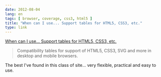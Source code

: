 ```yaml
---
date: 2012-08-04
lang: en
tags: [ browser, coverage, css3, html5 ]
title: "When can I use... Support tables for HTML5, CSS3, etc."
type: link
---
```


[When can I use... Support tables for HTML5, CSS3,
etc.](http://caniuse.com/#agents=All)

> Compatibility tables for support of HTML5, CSS3, SVG and more in
> desktop and mobile browsers.

The best I've found in this class of site... very flexible, practical
and easy to use.

